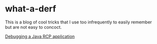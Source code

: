 # what-a-derf
This is a blog of cool tricks that I use too infrequently to easily remember but are not easy to concoct.


[Debugging a Java RCP application](./java-rcp-debugging.md)
